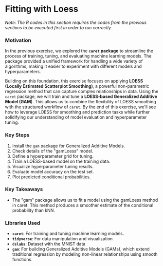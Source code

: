 # Fitting with Loess
_Note: The R codes in this section requires the codes from the previous sections to be executed first in order to run correctly._

### Motivation

In the previous exercise, we explored the **`caret` package** to streamline the process of training, tuning, and evaluating machine learning models. The package provided a unified framework for handling a wide variety of algorithms, making it easier to experiment with different models and hyperparameters.

Building on this foundation, this exercise focuses on applying **LOESS (Locally Estimated Scatterplot Smoothing)**, a powerful non-parametric regression method that can capture complex relationships in data. Using the `caret` package, we will train and tune a **LOESS-based Generalized Additive Model (GAM)**. This allows us to combine the flexibility of LOESS smoothing with the structured workflow of `caret`. By the end of this exercise, we'll see how to leverage LOESS for smoothing and prediction tasks while further solidifying our understanding of model evaluation and hyperparameter tuning.

### Key Steps

1. Install the `gam` package for Generalized Additive Models.
2. Check details of the "gamLoess" model.
3. Define a hyperparameter grid for tuning.
4. Train a LOESS-based model on the training data.
5. Visualize hyperparameter tuning results.
6. Evaluate model accuracy on the test set.
7. Plot predicted conditional probabilities.

### Key Takeaways

- The "gam" package allows us to fit a model using the gamLoess method in caret. This method produces a smoother estimate of the conditional probability than kNN.

### Libraries Used

- **`caret`**: For training and tuning machine learning models.
- **`tidyverse`**: For data manipulation and visualization.
- **`dslabs`**: Dataset with the MNIST data
- **`gam`**:  For building Generalized Additive Models (GAMs), which extend traditional regression by modeling non-linear relationships using smooth functions.
